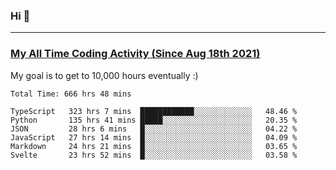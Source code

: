 ### Hi 🙂

---

### <a href="https://wakatime.com/@Eroxl">My All Time Coding Activity (Since Aug 18th 2021)</a>
My goal is to get to 10,000 hours eventually :)
<!--START_SECTION:waka-->

```text
Total Time: 666 hrs 48 mins

TypeScript   323 hrs 7 mins  ████████████░░░░░░░░░░░░░   48.46 %
Python       135 hrs 41 mins █████░░░░░░░░░░░░░░░░░░░░   20.35 %
JSON         28 hrs 6 mins   █░░░░░░░░░░░░░░░░░░░░░░░░   04.22 %
JavaScript   27 hrs 14 mins  █░░░░░░░░░░░░░░░░░░░░░░░░   04.09 %
Markdown     24 hrs 21 mins  █░░░░░░░░░░░░░░░░░░░░░░░░   03.65 %
Svelte       23 hrs 52 mins  █░░░░░░░░░░░░░░░░░░░░░░░░   03.58 %
```

<!--END_SECTION:waka-->
